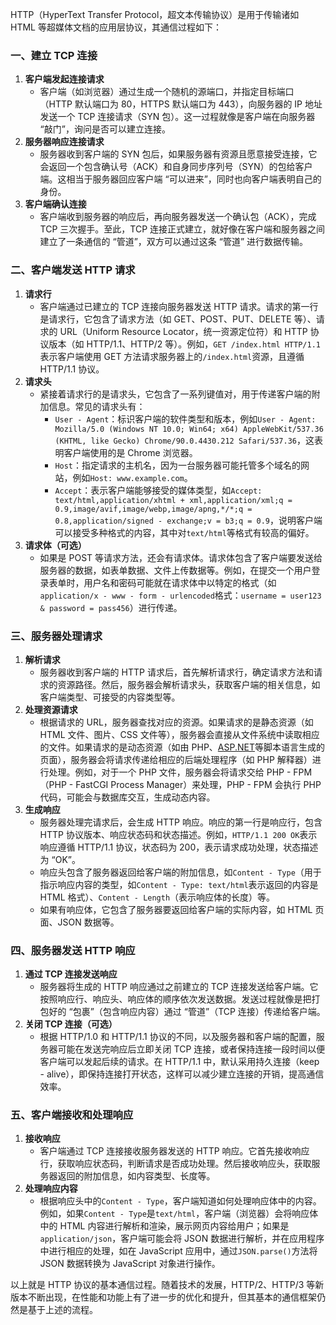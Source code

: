 HTTP（HyperText Transfer Protocol，超文本传输协议）是用于传输诸如 HTML 等超媒体文档的应用层协议，其通信过程如下：

  

### 一、建立 TCP 连接

  

1. **客户端发起连接请求**
    - 客户端（如浏览器）通过生成一个随机的源端口，并指定目标端口（HTTP 默认端口为 80，HTTPS 默认端口为 443），向服务器的 IP 地址发送一个 TCP 连接请求（SYN 包）。这一过程就像是客户端在向服务器 “敲门”，询问是否可以建立连接。
2. **服务器响应连接请求**
    - 服务器收到客户端的 SYN 包后，如果服务器有资源且愿意接受连接，它会返回一个包含确认号（ACK）和自身同步序列号（SYN）的包给客户端。这相当于服务器回应客户端 “可以进来”，同时也向客户端表明自己的身份。
3. **客户端确认连接**
    - 客户端收到服务器的响应后，再向服务器发送一个确认包（ACK），完成 TCP 三次握手。至此，TCP 连接正式建立，就好像在客户端和服务器之间建立了一条通信的 “管道”，双方可以通过这条 “管道” 进行数据传输。

  

### 二、客户端发送 HTTP 请求

  

1. **请求行**
    - 客户端通过已建立的 TCP 连接向服务器发送 HTTP 请求。请求的第一行是请求行，它包含了请求方法（如 GET、POST、PUT、DELETE 等）、请求的 URL（Uniform Resource Locator，统一资源定位符）和 HTTP 协议版本（如 HTTP/1.1、HTTP/2 等）。例如，`GET /index.html HTTP/1.1`表示客户端使用 GET 方法请求服务器上的`/index.html`资源，且遵循 HTTP/1.1 协议。
2. **请求头**
    - 紧接着请求行的是请求头，它包含了一系列键值对，用于传递客户端的附加信息。常见的请求头有：
        - `User - Agent`：标识客户端的软件类型和版本，例如`User - Agent: Mozilla/5.0 (Windows NT 10.0; Win64; x64) AppleWebKit/537.36 (KHTML, like Gecko) Chrome/90.0.4430.212 Safari/537.36`，这表明客户端使用的是 Chrome 浏览器。
        - `Host`：指定请求的主机名，因为一台服务器可能托管多个域名的网站，例如`Host: www.example.com`。
        - `Accept`：表示客户端能够接受的媒体类型，如`Accept: text/html,application/xhtml + xml,application/xml;q = 0.9,image/avif,image/webp,image/apng,*/*;q = 0.8,application/signed - exchange;v = b3;q = 0.9`，说明客户端可以接受多种格式的内容，其中对`text/html`等格式有较高的偏好。
3. **请求体（可选）**
    - 如果是 POST 等请求方法，还会有请求体。请求体包含了客户端要发送给服务器的数据，如表单数据、文件上传数据等。例如，在提交一个用户登录表单时，用户名和密码可能就在请求体中以特定的格式（如`application/x - www - form - urlencoded`格式：`username = user123 & password = pass456`）进行传递。

  

### 三、服务器处理请求

  

1. **解析请求**
    - 服务器收到客户端的 HTTP 请求后，首先解析请求行，确定请求方法和请求的资源路径。然后，服务器会解析请求头，获取客户端的相关信息，如客户端类型、可接受的内容类型等。
2. **处理资源请求**
    - 根据请求的 URL，服务器查找对应的资源。如果请求的是静态资源（如 HTML 文件、图片、CSS 文件等），服务器会直接从文件系统中读取相应的文件。如果请求的是动态资源（如由 PHP、[ASP.NET](https://asp.net/)等脚本语言生成的页面），服务器会将请求传递给相应的后端处理程序（如 PHP 解释器）进行处理。例如，对于一个 PHP 文件，服务器会将请求交给 PHP - FPM（PHP - FastCGI Process Manager）来处理，PHP - FPM 会执行 PHP 代码，可能会与数据库交互，生成动态内容。
3. **生成响应**
    - 服务器处理完请求后，会生成 HTTP 响应。响应的第一行是响应行，包含 HTTP 协议版本、响应状态码和状态描述。例如，`HTTP/1.1 200 OK`表示响应遵循 HTTP/1.1 协议，状态码为 200，表示请求成功处理，状态描述为 “OK”。
    - 响应头包含了服务器返回给客户端的附加信息，如`Content - Type`（用于指示响应内容的类型，如`Content - Type: text/html`表示返回的内容是 HTML 格式）、`Content - Length`（表示响应体的长度）等。
    - 如果有响应体，它包含了服务器要返回给客户端的实际内容，如 HTML 页面、JSON 数据等。

  

### 四、服务器发送 HTTP 响应

  

1. **通过 TCP 连接发送响应**
    - 服务器将生成的 HTTP 响应通过之前建立的 TCP 连接发送给客户端。它按照响应行、响应头、响应体的顺序依次发送数据。发送过程就像是把打包好的 “包裹”（包含响应内容）通过 “管道”（TCP 连接）传递给客户端。
2. **关闭 TCP 连接（可选）**
    - 根据 HTTP/1.0 和 HTTP/1.1 协议的不同，以及服务器和客户端的配置，服务器可能在发送完响应后立即关闭 TCP 连接，或者保持连接一段时间以便客户端可以发起后续的请求。在 HTTP/1.1 中，默认采用持久连接（keep - alive），即保持连接打开状态，这样可以减少建立连接的开销，提高通信效率。

  

### 五、客户端接收和处理响应

  

1. **接收响应**
    - 客户端通过 TCP 连接接收服务器发送的 HTTP 响应。它首先接收响应行，获取响应状态码，判断请求是否成功处理。然后接收响应头，获取服务器返回的附加信息，如内容类型、长度等。
2. **处理响应内容**
    - 根据响应头中的`Content - Type`，客户端知道如何处理响应体中的内容。例如，如果`Content - Type`是`text/html`，客户端（浏览器）会将响应体中的 HTML 内容进行解析和渲染，展示网页内容给用户；如果是`application/json`，客户端可能会将 JSON 数据进行解析，并在应用程序中进行相应的处理，如在 JavaScript 应用中，通过`JSON.parse()`方法将 JSON 数据转换为 JavaScript 对象进行操作。

  

以上就是 HTTP 协议的基本通信过程。随着技术的发展，HTTP/2、HTTP/3 等新版本不断出现，在性能和功能上有了进一步的优化和提升，但其基本的通信框架仍然是基于上述的流程。
